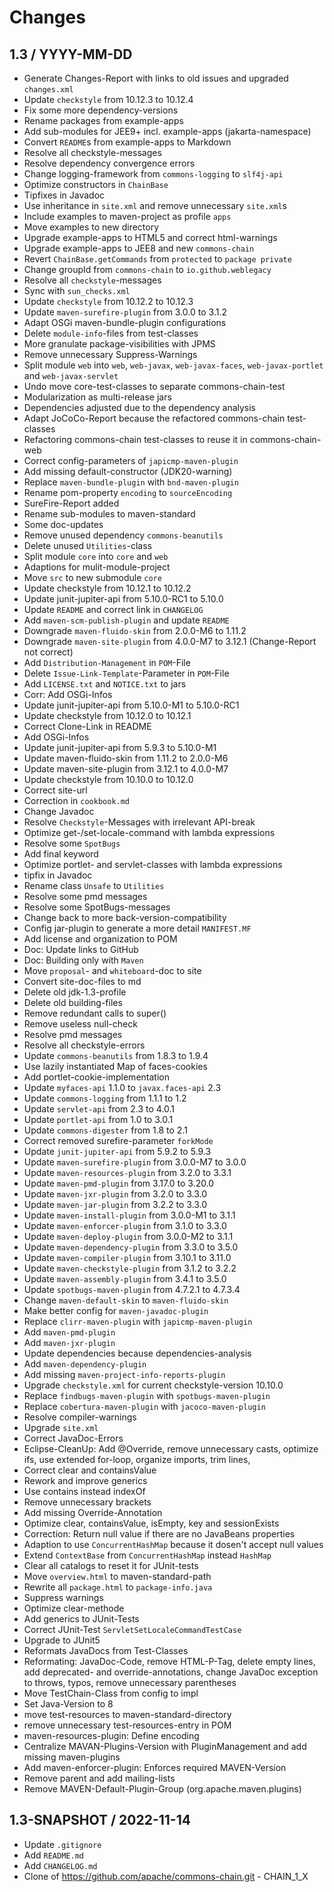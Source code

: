 # Changes

## 1.3 / YYYY-MM-DD

* Generate Changes-Report with links to old issues and upgraded `changes.xml`
* Update `checkstyle` from 10.12.3 to 10.12.4
* Fix some more dependency-versions
* Rename packages from example-apps
* Add sub-modules for JEE9+ incl. example-apps (jakarta-namespace)
* Convert `README`s from example-apps to Markdown
* Resolve all checkstyle-messages
* Resolve dependency convergence errors
* Change logging-framework from `commons-logging` to `slf4j-api`
* Optimize constructors in `ChainBase`
* Tipfixes in Javadoc
* Use inheritance in `site.xml` and remove unnecessary `site.xml`s
* Include examples to maven-project as profile `apps`
* Move examples to new directory
* Upgrade example-apps to HTML5 and correct html-warnings
* Upgrade example-apps to JEE8 and new `commons-chain`
* Revert `ChainBase.getCommands` from `protected` to `package private`
* Change groupId from `commons-chain` to `io.github.weblegacy`
* Resolve all `checkstyle`-messages
* Sync with `sun_checks.xml`
* Update `checkstyle` from 10.12.2 to 10.12.3
* Update `maven-surefire-plugin` from 3.0.0 to 3.1.2
* Adapt OSGi maven-bundle-plugin configurations
* Delete `module-info`-files from test-classes
* More granulate package-visibilities with JPMS
* Remove unnecessary Suppress-Warnings
* Split module `web` into `web`, `web-javax`, `web-javax-faces`, `web-javax-portlet` and `web-javax-servlet`
* Undo move core-test-classes to separate commons-chain-test
* Modularization as multi-release jars
* Dependencies adjusted due to the dependency analysis
* Adapt JoCoCo-Report because the refactored commons-chain test-classes
* Refactoring commons-chain test-classes to reuse it in commons-chain-web
* Correct config-parameters of `japicmp-maven-plugin`
* Add missing default-constructor (JDK20-warning)
* Replace `maven-bundle-plugin` with `bnd-maven-plugin`
* Rename pom-property `encoding` to `sourceEncoding`
* SureFire-Report added
* Rename sub-modules to maven-standard
* Some doc-updates
* Remove unused dependency `commons-beanutils`
* Delete unused `Utilities`-class
* Split module `core` into `core` and `web`
* Adaptions for mulit-module-project
* Move `src` to new submodule `core`
* Update checkstyle from 10.12.1 to 10.12.2
* Update junit-jupiter-api from 5.10.0-RC1 to 5.10.0
* Update `README` and correct link in `CHANGELOG`
* Add `maven-scm-publish-plugin` and update `README`
* Downgrade `maven-fluido-skin` from 2.0.0-M6 to 1.11.2
* Downgrade `maven-site-plugin` from 4.0.0-M7 to 3.12.1 (Change-Report not correct)
* Add `Distribution-Management` in `POM`-File
* Delete `Issue-Link-Template`-Parameter in `POM`-File
* Add `LICENSE.txt` and `NOTICE.txt` to jars
* Corr: Add OSGi-Infos
* Update junit-jupiter-api from 5.10.0-M1 to 5.10.0-RC1
* Update checkstyle from 10.12.0 to 10.12.1
* Correct Clone-Link in README
* Add OSGi-Infos
* Update junit-jupiter-api from 5.9.3 to 5.10.0-M1
* Update maven-fluido-skin from 1.11.2 to 2.0.0-M6
* Update maven-site-plugin from 3.12.1 to 4.0.0-M7
* Update checkstyle from 10.10.0 to 10.12.0
* Correct site-url
* Correction in `cookbook.md`
* Change Javadoc
* Resolve `Checkstyle`-Messages with irrelevant API-break
* Optimize get-/set-locale-command with lambda expressions
* Resolve some `SpotBugs`
* Add final keyword
* Optimize portlet- and servlet-classes with lambda expressions
* tipfix in Javadoc
* Rename class `Unsafe` to `Utilities`
* Resolve some pmd messages
* Resolve some SpotBugs-messages
* Change back to more back-version-compatibility
* Config jar-plugin to generate a more detail `MANIFEST.MF`
* Add license and organization to POM
* Doc: Update links to GitHub
* Doc: Building only with `Maven`
* Move `proposal`- and `whiteboard`-doc to site
* Convert site-doc-files to md
* Delete old jdk-1.3-profile
* Delete old building-files
* Remove redundant calls to super()
* Remove useless null-check
* Resolve pmd messages
* Resolve all checkstyle-errors
* Update `commons-beanutils` from 1.8.3 to 1.9.4
* Use lazily instantiated Map of faces-cookies
* Add portlet-cookie-implementation
* Update `myfaces-api` 1.1.0 to `javax.faces-api` 2.3
* Update `commons-logging` from 1.1.1 to 1.2
* Update `servlet-api` from 2.3 to 4.0.1
* Update `portlet-api` from 1.0 to 3.0.1
* Update `commons-digester` from 1.8 to 2.1
* Correct removed surefire-parameter `forkMode`
* Update `junit-jupiter-api` from 5.9.2 to 5.9.3
* Update `maven-surefire-plugin` from 3.0.0-M7 to 3.0.0
* Update `maven-resources-plugin` from 3.2.0 to 3.3.1
* Update `maven-pmd-plugin` from 3.17.0 to 3.20.0
* Update `maven-jxr-plugin` from 3.2.0 to 3.3.0
* Update `maven-jar-plugin` from 3.2.2 to 3.3.0
* Update `maven-install-plugin` from 3.0.0-M1 to 3.1.1
* Update `maven-enforcer-plugin` from 3.1.0 to 3.3.0
* Update `maven-deploy-plugin` from 3.0.0-M2 to 3.1.1
* Update `maven-dependency-plugin` from 3.3.0 to 3.5.0
* Update `maven-compiler-plugin` from 3.10.1 to 3.11.0
* Update `maven-checkstyle-plugin` from 3.1.2 to 3.2.2
* Update `maven-assembly-plugin` from 3.4.1 to 3.5.0
* Update `spotbugs-maven-plugin` from 4.7.2.1 to 4.7.3.4
* Change `maven-default-skin` to `maven-fluido-skin`
* Make better config for `maven-javadoc-plugin`
* Replace `clirr-maven-plugin` with `japicmp-maven-plugin`
* Add `maven-pmd-plugin`
* Add `maven-jxr-plugin`
* Update dependencies because dependencies-analysis
* Add `maven-dependency-plugin`
* Add missing `maven-project-info-reports-plugin`
* Upgrade `checkstyle.xml` for current checkstyle-version 10.10.0
* Replace `findbugs-maven-plugin` with `spotbugs-maven-plugin`
* Replace `cobertura-maven-plugin` with `jacoco-maven-plugin`
* Resolve compiler-warnings
* Upgrade `site.xml`
* Correct JavaDoc-Errors
* Eclipse-CleanUp: Add @Override, remove unnecessary casts, optimize ifs, use extended for-loop, organize imports, trim lines,
* Correct clear and containsValue
* Rework and improve generics
* Use contains instead indexOf
* Remove unnecessary brackets
* Add missing Override-Annotation
* Optimize clear, containsValue, isEmpty, key and sessionExists
* Correction: Return null value if there are no JavaBeans properties
* Adaption to use `ConcurrentHashMap` because it dosen't accept null values
* Extend `ContextBase` from `ConcurrentHashMap` instead `HashMap`
* Clear all catalogs to reset it for JUnit-tests
* Move `overview.html` to maven-standard-path
* Rewrite all `package.html` to `package-info.java`
* Suppress warnings
* Optimize clear-methode
* Add generics to JUnit-Tests
* Correct JUnit-Test `ServletSetLocaleCommandTestCase`
* Upgrade to JUnit5
* Reformats JavaDocs from Test-Classes
* Reformating: JavaDoc-Code, remove HTML-P-Tag, delete empty lines, add deprecated- and
  override-annotations, change JavaDoc exception to throws, typos, remove unnecessary parentheses
* Move TestChain-Class from config to impl
* Set Java-Version to 8
* move test-resources to maven-standard-directory
* remove unnecessary test-resources-entry in POM
* maven-resources-plugin: Define encoding
* Centralize MAVAN-Plugins-Version with PluginManagement and add missing maven-plugins
* Add maven-enforcer-plugin: Enforces required MAVEN-Version
* Remove parent and add mailing-lists
* Remove MAVEN-Default-Plugin-Group (org.apache.maven.plugins)

## 1.3-SNAPSHOT / 2022-11-14

* Update `.gitignore`
* Add `README.md`
* Add `CHANGELOG.md`
* Clone of <https://github.com/apache/commons-chain.git> - CHAIN_1_X
